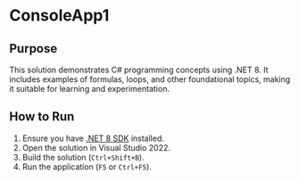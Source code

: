 # ConsoleApp1

## Purpose

This solution demonstrates C# programming concepts using .NET 8. It includes examples of formulas, loops, and other foundational topics, making it suitable for learning and experimentation.

## How to Run

1. Ensure you have [.NET 8 SDK](https://dotnet.microsoft.com/download/dotnet/8.0) installed.
2. Open the solution in Visual Studio 2022.
3. Build the solution (`Ctrl+Shift+B`).
4. Run the application (`F5` or `Ctrl+F5`).